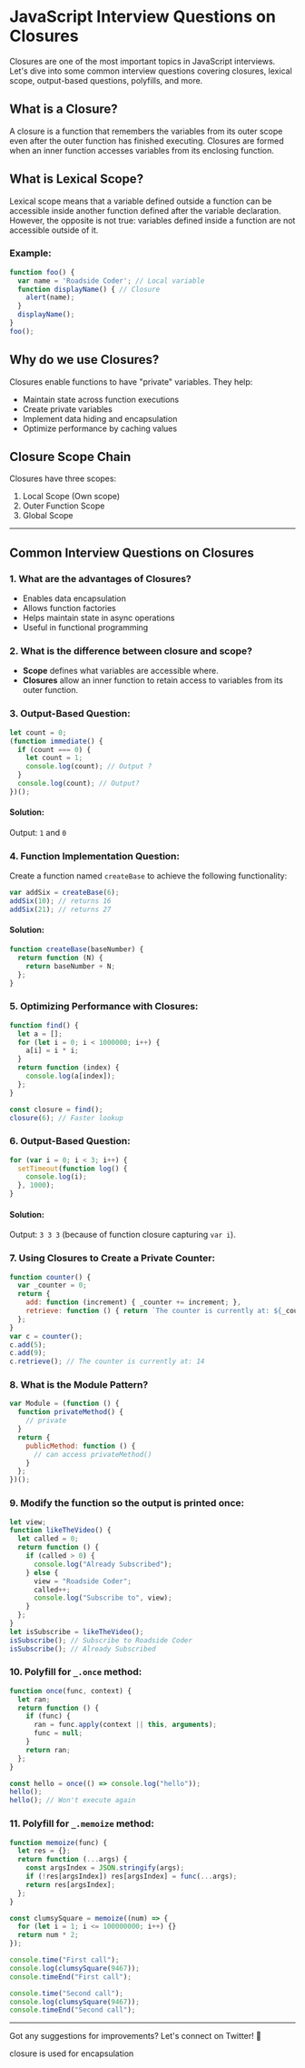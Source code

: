 # JavaScript Interview Questions on Closures

Closures are one of the most important topics in JavaScript interviews. Let's dive into some common interview questions covering closures, lexical scope, output-based questions, polyfills, and more.

## What is a Closure?
A closure is a function that remembers the variables from its outer scope even after the outer function has finished executing. Closures are formed when an inner function accesses variables from its enclosing function.

## What is Lexical Scope?
Lexical scope means that a variable defined outside a function can be accessible inside another function defined after the variable declaration. However, the opposite is not true: variables defined inside a function are not accessible outside of it.

### Example:
```js
function foo() {
  var name = 'Roadside Coder'; // Local variable
  function displayName() { // Closure
    alert(name);
  }
  displayName();
}
foo();
```

## Why do we use Closures?
Closures enable functions to have "private" variables. They help:

- Maintain state across function executions
- Create private variables
- Implement data hiding and encapsulation
- Optimize performance by caching values

## Closure Scope Chain
Closures have three scopes:
1. Local Scope (Own scope)
2. Outer Function Scope
3. Global Scope

---
## Common Interview Questions on Closures

### 1. What are the advantages of Closures?
- Enables data encapsulation
- Allows function factories
- Helps maintain state in async operations
- Useful in functional programming

### 2. What is the difference between closure and scope?
- **Scope** defines what variables are accessible where.
- **Closures** allow an inner function to retain access to variables from its outer function.

### 3. Output-Based Question:
```js
let count = 0;
(function immediate() {
  if (count === 0) {
    let count = 1;
    console.log(count); // Output ?
  }
  console.log(count); // Output?
})();
```
#### Solution:
Output: `1` and `0`

### 4. Function Implementation Question:
Create a function named `createBase` to achieve the following functionality:
```js
var addSix = createBase(6);
addSix(10); // returns 16
addSix(21); // returns 27
```
#### Solution:
```js
function createBase(baseNumber) {
  return function (N) {
    return baseNumber + N;
  };
}
```

### 5. Optimizing Performance with Closures:
```js
function find() {
  let a = [];
  for (let i = 0; i < 1000000; i++) {
    a[i] = i * i;
  }
  return function (index) {
    console.log(a[index]);
  };
}

const closure = find();
closure(6); // Faster lookup
```

### 6. Output-Based Question:
```js
for (var i = 0; i < 3; i++) {
  setTimeout(function log() {
    console.log(i);
  }, 1000);
}
```
#### Solution:
Output: `3 3 3` (because of function closure capturing `var i`).

### 7. Using Closures to Create a Private Counter:
```js
function counter() {
  var _counter = 0;
  return {
    add: function (increment) { _counter += increment; },
    retrieve: function () { return `The counter is currently at: ${_counter}`; }
  };
}
var c = counter();
c.add(5);
c.add(9);
c.retrieve(); // The counter is currently at: 14
```

### 8. What is the Module Pattern?
```js
var Module = (function () {
  function privateMethod() {
    // private
  }
  return {
    publicMethod: function () {
      // can access privateMethod()
    }
  };
})();
```

### 9. Modify the function so the output is printed once:
```js
let view;
function likeTheVideo() {
  let called = 0;
  return function () {
    if (called > 0) {
      console.log("Already Subscribed");
    } else {
      view = "Roadside Coder";
      called++;
      console.log("Subscribe to", view);
    }
  };
}
let isSubscribe = likeTheVideo();
isSubscribe(); // Subscribe to Roadside Coder
isSubscribe(); // Already Subscribed
```

### 10. Polyfill for `_.once` method:
```js
function once(func, context) {
  let ran;
  return function () {
    if (func) {
      ran = func.apply(context || this, arguments);
      func = null;
    }
    return ran;
  };
}

const hello = once(() => console.log("hello"));
hello();
hello(); // Won't execute again
```

### 11. Polyfill for `_.memoize` method:
```js
function memoize(func) {
  let res = {};
  return function (...args) {
    const argsIndex = JSON.stringify(args);
    if (!res[argsIndex]) res[argsIndex] = func(...args);
    return res[argsIndex];
  };
}

const clumsySquare = memoize((num) => {
  for (let i = 1; i <= 100000000; i++) {}
  return num * 2;
});

console.time("First call");
console.log(clumsySquare(9467));
console.timeEnd("First call");

console.time("Second call");
console.log(clumsySquare(9467));
console.timeEnd("Second call");
```

---
Got any suggestions for improvements? Let's connect on Twitter! 🚀

closure is used for encapsulation 
